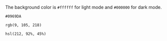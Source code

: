 The background color is `#ffffff` for light mode and `#000000` for dark mode.

`#0969DA`

`rgb(9, 105, 218)`

`hsl(212, 92%, 45%)`